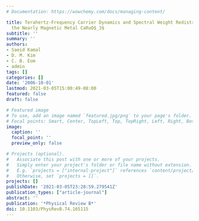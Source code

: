 ```yaml
---
# Documentation: https://wowchemy.com/docs/managing-content/

title: Terahertz-Frequency Carrier Dynamics and Spectral Weight Redistribution in
  the Nearly Magnetic Metal CaRuO$_3$
subtitle: ''
summary: ''
authors:
- Saeid Kamal
- D. M. Kim
- C. B. Eom
- admin
tags: []
categories: []
date: '2006-10-01'
lastmod: 2021-03-05T15:00:49-08:00
featured: false
draft: false

# Featured image
# To use, add an image named `featured.jpg/png` to your page's folder.
# Focal points: Smart, Center, TopLeft, Top, TopRight, Left, Right, BottomLeft, Bottom, BottomRight.
image:
  caption: ''
  focal_point: ''
  preview_only: false

# Projects (optional).
#   Associate this post with one or more of your projects.
#   Simply enter your project's folder or file name without extension.
#   E.g. `projects = ["internal-project"]` references `content/project/deep-learning/index.md`.
#   Otherwise, set `projects = []`.
projects: []
publishDate: '2021-03-05T23:28:59.279541Z'
publication_types: ["article-journal"]
abstract: ''
publication: '*Physical Review B*'
doi: 10.1103/PhysRevB.74.165115
---
```

